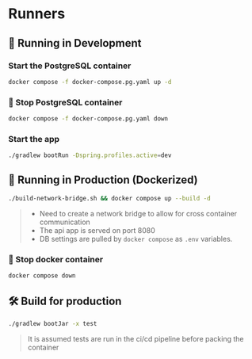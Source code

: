 # Runners

## 🚀 Running in Development

### Start the PostgreSQL container

```bash
docker compose -f docker-compose.pg.yaml up -d
```

### 🛑 Stop PostgreSQL container

```bash
docker compose -f docker-compose.pg.yaml down
```

### Start the app

```bash
./gradlew bootRun -Dspring.profiles.active=dev
```

## 🚀 Running in Production (Dockerized)

```bash
./build-network-bridge.sh && docker compose up --build -d
```

> - Need to create a network bridge to allow for cross container communication
> - The api app is served on port 8080
> - DB settings are pulled by `docker compose` as `.env` variables.

### 🛑 Stop docker container

```bash
docker compose down
```

## 🛠️ Build for production

```bash
./gradlew bootJar -x test
```
> It is assumed tests are run in the ci/cd pipeline before packing the container